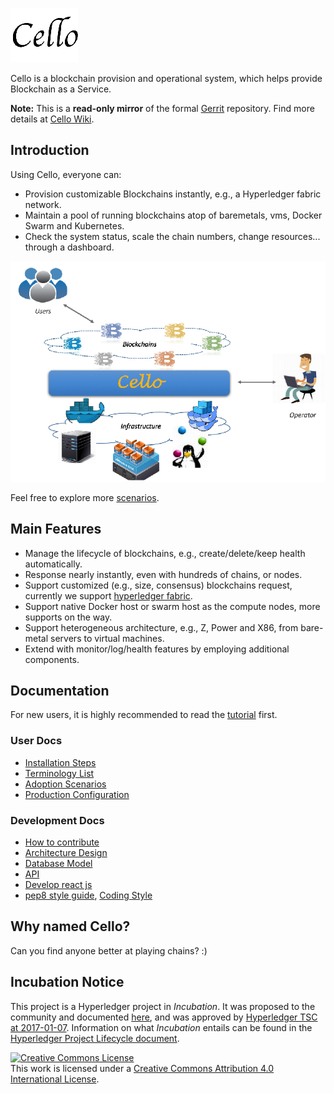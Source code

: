 ![Cello](docs/imgs/logo.png)

Cello is a blockchain provision and operational system, which helps provide Blockchain as a Service.

**Note:** This is a **read-only mirror** of the formal [Gerrit](https://gerrit.hyperledger.org/r/#/admin/projects/cello) repository. Find more details at [Cello Wiki](https://wiki.hyperledger.org/projects/cello).

## Introduction

Using Cello, everyone can:

* Provision customizable Blockchains instantly, e.g., a Hyperledger fabric network.
* Maintain a pool of running blockchains atop of baremetals, vms, Docker Swarm and Kubernetes.
* Check the system status, scale the chain numbers, change resources... through a dashboard.

![Typical Scenario](docs/imgs/scenario.png)

Feel free to explore more [scenarios](docs/scenario.md).

## Main Features

* Manage the lifecycle of blockchains, e.g., create/delete/keep health automatically.
* Response nearly instantly, even with hundreds of chains, or nodes.
* Support customized (e.g., size, consensus) blockchains request, currently we support [hyperledger fabric](https://github.com/hyperledger/fabric).
* Support native Docker host or swarm host as the compute nodes, more supports on the way.
* Support heterogeneous architecture, e.g., Z, Power and X86, from bare-metal servers to virtual machines.
* Extend with monitor/log/health features by employing additional components.

## Documentation

For new users, it is highly recommended to read the [tutorial](docs/tutorial.md) first.

### User Docs
* [Installation Steps](docs/installation.md)
* [Terminology List](docs/terminology.md)
* [Adoption Scenarios](docs/scenario.md)
* [Production Configuration](docs/production_config.md)

### Development Docs
* [How to contribute](docs/CONTRIBUTING.md)
* [Architecture Design](docs/arch.md)
* [Database Model](docs/db.md)
* [API](api/restserver_v2.md)
* [Develop react js](docs/reactjs.md)
* [pep8 style guide](https://www.python.org/dev/peps/pep-0008/), [Coding Style](docs/code_style.md)

## Why named Cello?
Can you find anyone better at playing chains? :)

## Incubation Notice
This project is a Hyperledger project in _Incubation_. It was proposed to the community and documented [here](https://docs.google.com/document/d/1E2i5GRqWsIag7KTxjQ_jQdDiWcuikv3KqXeuw7NaceM/edit), and was approved by [Hyperledger TSC at 2017-01-07](https://lists.hyperledger.org/pipermail/hyperledger-tsc/2017-January/000535.html). Information on what _Incubation_ entails can be found in the [Hyperledger Project Lifecycle document](https://goo.gl/4edNRc).

<a rel="license" href="http://creativecommons.org/licenses/by/4.0/"><img alt="Creative Commons License" style="border-width:0" src="https://i.creativecommons.org/l/by/4.0/88x31.png" /></a><br />This work is licensed under a <a rel="license" href="http://creativecommons.org/licenses/by/4.0/">Creative Commons Attribution 4.0 International License</a>.